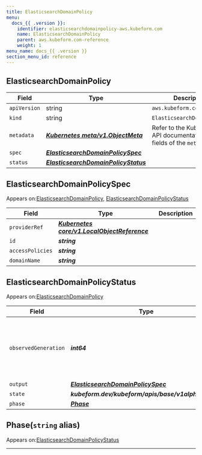 ```yaml
---
title: ElasticsearchDomainPolicy
menu:
  docs_{{ .version }}:
    identifier: elasticsearchdomainpolicy-aws.kubeform.com
    name: ElasticsearchDomainPolicy
    parent: aws.kubeform.com-reference
    weight: 1
menu_name: docs_{{ .version }}
section_menu_id: reference
---
```


## ElasticsearchDomainPolicy
| Field | Type | Description |
| ------ | ----- | ----------- |
| `apiVersion` | string | `aws.kubeform.com/v1alpha1` |
|    `kind` | string | `ElasticsearchDomainPolicy` |
| `metadata` | ***[Kubernetes meta/v1.ObjectMeta](https://kubernetes.io/docs/reference/generated/kubernetes-api/v1.13/#objectmeta-v1-meta)***|Refer to the Kubernetes API documentation for the fields of the `metadata` field.|
| `spec` | ***[ElasticsearchDomainPolicySpec](#elasticsearchdomainpolicyspec)***||
| `status` | ***[ElasticsearchDomainPolicyStatus](#elasticsearchdomainpolicystatus)***||
## ElasticsearchDomainPolicySpec

Appears on:[ElasticsearchDomainPolicy](#elasticsearchdomainpolicy), [ElasticsearchDomainPolicyStatus](#elasticsearchdomainpolicystatus)

| Field | Type | Description |
| ------ | ----- | ----------- |
| `providerRef` | ***[Kubernetes core/v1.LocalObjectReference](https://kubernetes.io/docs/reference/generated/kubernetes-api/v1.13/#localobjectreference-v1-core)***||
| `id` | ***string***||
| `accessPolicies` | ***string***||
| `domainName` | ***string***||
## ElasticsearchDomainPolicyStatus

Appears on:[ElasticsearchDomainPolicy](#elasticsearchdomainpolicy)

| Field | Type | Description |
| ------ | ----- | ----------- |
| `observedGeneration` | ***int64***| ***(Optional)*** Resource generation, which is updated on mutation by the API Server.|
| `output` | ***[ElasticsearchDomainPolicySpec](#elasticsearchdomainpolicyspec)***| ***(Optional)*** |
| `state` | ***kubeform.dev/kubeform/apis/base/v1alpha1.State***| ***(Optional)*** |
| `phase` | ***[Phase](#phase)***| ***(Optional)*** |
## Phase(`string` alias)

Appears on:[ElasticsearchDomainPolicyStatus](#elasticsearchdomainpolicystatus)

---
